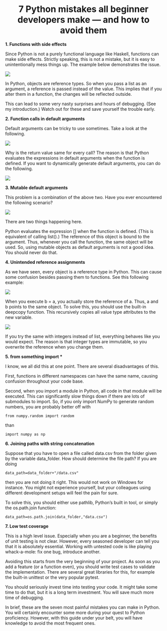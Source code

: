 <h1 align='center'> 7 Python mistakes all beginner developers make — and how to avoid them</h1>

**1. Functions with side effects**

Since Python is not a purely functional language like Haskell, functions can make side effects. Strictly speaking, this is not a mistake, but it is easy to unintentionally mess things up. The example below demonstrates the issue.

![](1.png)

In Python, objects are reference types. So when you pass a list as an argument, a reference is passed instead of the value. This implies that if you alter them in a function, the changes will be reflected outside.

This can lead to some very nasty surprises and hours of debugging. (See my introduction.) Watch out for these and save yourself the trouble early.

**2. Function calls in default arguments**

Default arguments can be tricky to use sometimes. Take a look at the following.

![](2_1.png)

Why is the return value same for every call? The reason is that Python evaluates the expressions in default arguments when the function is defined. If you want to dynamically generate default arguments, you can do the following.

![](2_2.png)

**3. Mutable default arguments**

This problem is a combination of the above two. Have you ever encountered the following scenario?

![](3.png)

There are two things happening here.

Python evaluates the expression [] when the function is defined. (This is equivalent of calling list().) The reference of this object is bound to the argument. Thus, whenever you call the function, the same object will be used. So, using mutable objects as default arguments is not a good idea. You should never do that.

**4. Unintended reference assignments**

As we have seen, every object is a reference type in Python. This can cause some confusion besides passing them to functions. See this following example:

![](4_1.png)

When you execute b = a, you actually store the reference of a. Thus, a and b points to the same object. To solve this, you should use the built-in deepcopy function. This recursively copies all value type attributes to the new variable.

![](4_2.png)

If you try the same with integers instead of list, everything behaves like you would expect. The reason is that integer types are immutable, so you overwrite the reference when you change them.

**5. from something import \***

I know, we all did this at one point. There are several disadvantages of this.

First, functions in different namespaces can have the same name, causing confusion throughout your code base.

Second, when you import a module in Python, all code in that module will be executed. This can significantly slow things down if there are lots of submodules to import. So, if you only import NumPy to generate random numbers, you are probably better off with

```python3
from numpy.random import random
```

than

```python3
import numpy as np
```

**6. Joining paths with string concatenation**

Suppose that you have to open a file called data.csv from the folder given by the variable data_folder. How should determine the file path? If you are doing

```python3
data_path=data_folder+"/data.csv"
```

then you are not doing it right. This would not work on Windows for instance. You might not experience yourself, but your colleagues using different development setups will feel the pain for sure.

To solve this, you should either use pathlib, Python’s built in tool, or simply the os.path.join function:

```python3
data_path=os.path.join(data_folder,"data.csv")
```

**7. Low test coverage**

This is a high level issue. Especially when you are a beginner, the benefits of unit testing is not clear. However, every seasoned developer can tell you that it is absolutely essential. Working with untested code is like playing whack-a-mole: fix one bug, introduce another.

Avoiding this starts from the very beginning of your project. As soon as you add a feature (or a function even), you should write test cases to validate the implementation. There are several great libraries for this, for example the built-in unittest or the very popular pytest.

You should seriously invest time into testing your code. It might take some time to do that, but it is a long term investment. You will save much more time of debugging.

In brief, these are the seven most painful mistakes you can make in Python. You will certainly encounter some more during your quest to Python proficiency. However, with this guide under your belt, you will have knowledge to avoid the most frequent ones.
